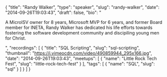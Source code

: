 {
  "title": "Randy Walker",
  "type": "speaker",
  "slug": "randy-walker",
  "date": "2014-09-26T19:03:43",
  "draft": false,
  "bio": "<p>A MicroISV owner for 8 years, Microsoft MVP for 6 years, and former Board member for INETA, Randy Walker has dedicated his life efforts towards fostering the software development community and discipiling young men for Christ.</p>",
  "recordings": [
    {
      "title": "SQL Scripting",
      "slug": "sql-scripting",
      "thumbnail": "https://i.vimeocdn.com/video/490859944_295x166.jpg",
      "date": "2014-09-26T19:03:43",
      "meetups": [
        {
          "name": "Little Rock Tech Fest",
          "slug": "little-rock-tech-fest"
        }
      ],
      "tags": [
        {
          "name": "SQL",
          "slug": "sql"
        }
      ]
    }
  ]
}